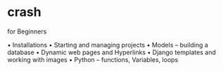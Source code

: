 # crash
for Beginners

•	Installations
•	Starting and managing projects
•	Models – building a database
•	Dynamic web pages and Hyperlinks
•	Django templates and working with images 
•	Python – functions, Variables, loops
